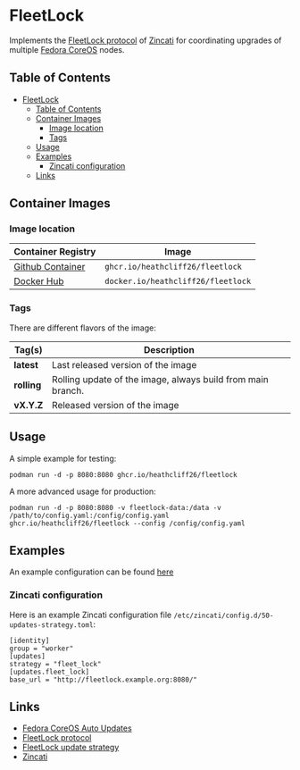 # FleetLock

Implements the [FleetLock protocol](https://coreos.github.io/zincati/development/fleetlock/protocol/) of [Zincati](https://coreos.github.io/zincati/) for coordinating upgrades of multiple [Fedora CoreOS](https://docs.fedoraproject.org/en-US/fedora-coreos/auto-updates/) nodes.

## Table of Contents

- [FleetLock](#fleetlock)
  - [Table of Contents](#table-of-contents)
  - [Container Images](#container-images)
    - [Image location](#image-location)
    - [Tags](#tags)
  - [Usage](#usage)
  - [Examples](#examples)
    - [Zincati configuration](#zincati-configuration)
  - [Links](#links)

## Container Images

### Image location

| Container Registry                                                                             | Image                              |
| ---------------------------------------------------------------------------------------------- | ---------------------------------- |
| [Github Container](https://github.com/users/heathcliff26/packages/container/package/fleetlock) | `ghcr.io/heathcliff26/fleetlock`   |
| [Docker Hub](https://hub.docker.com/repository/docker/heathcliff26/fleetlock)                  | `docker.io/heathcliff26/fleetlock` |

### Tags

There are different flavors of the image:

| Tag(s)      | Description                                                 |
| ----------- | ----------------------------------------------------------- |
| **latest**  | Last released version of the image                          |
| **rolling** | Rolling update of the image, always build from main branch. |
| **vX.Y.Z**  | Released version of the image                               |

## Usage

A simple example for testing:
```
podman run -d -p 8080:8080 ghcr.io/heathcliff26/fleetlock
```

A more advanced usage for production:
```
podman run -d -p 8080:8080 -v fleetlock-data:/data -v /path/to/config.yaml:/config/config.yaml ghcr.io/heathcliff26/fleetlock --config /config/config.yaml
```

## Examples

An example configuration can be found [here](configs/example-config.yaml)

### Zincati configuration

Here is an example Zincati configuration file `/etc/zincati/config.d/50-updates-strategy.toml`:
```
[identity]
group = "worker"
[updates]
strategy = "fleet_lock"
[updates.fleet_lock]
base_url = "http://fleetlock.example.org:8080/"
```

## Links

- [Fedora CoreOS Auto Updates](https://docs.fedoraproject.org/en-US/fedora-coreos/auto-updates/)
- [FleetLock protocol](https://coreos.github.io/zincati/development/fleetlock/protocol/)
- [FleetLock update strategy](https://coreos.github.io/zincati/usage/updates-strategy/#lock-based-strategy)
- [Zincati](https://github.com/coreos/zincati)
